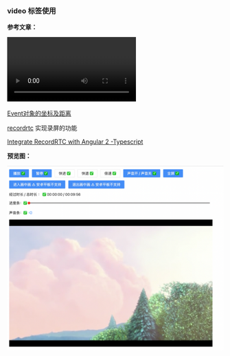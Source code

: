 ### video 标签使用

**参考文章：**

[<video>: The Video Embed element](https://developer.mozilla.org/en-US/docs/Web/HTML/Element/video)

[Event对象的坐标及距离](https://blog.csdn.net/xuxiaoping1989/article/details/52680890)

[recordrtc](https://www.npmjs.com/package/recordrtc) 实现录屏的功能

[Integrate RecordRTC with Angular 2 -Typescript](https://medium.com/@SumanthShankar/integrate-recordrtc-with-angular-2-typescript-942c9c4ca93f)
  
**预览图：**

![demo](./demo.png)
